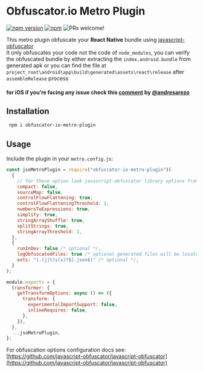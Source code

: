 # Obfuscator.io Metro Plugin

[![npm version](https://img.shields.io/npm/v/obfuscator-io-metro-plugin.svg)](https://www.npmjs.com/package/obfuscator-io-metro-plugin)
[![npm](https://img.shields.io/npm/dt/obfuscator-io-metro-plugin)](https://www.npmjs.com/package/obfuscator-io-metro-plugin)
<img src="https://img.shields.io/badge/PRs-welcome-brightgreen.svg" alt="PRs welcome!" />

This metro plugin obfuscate your **React Native** bundle using [javascript-obfuscator](https://github.com/javascript-obfuscator/javascript-obfuscator) <br/>
It only obfuscates your code not the code of `node_modules`, you can verify the obfuscated bundle by either extracting the `index.android.bundle` from generated apk
or you can find the file at `project_root\android\app\build\generated\assets\react\release` after `assembleRelease` process

#### for iOS if you’re facing any issue check this [comment](https://github.com/whoami-shubham/obfuscator-io-metro-plugin/issues/2#issuecomment-932389379) by [@andresarezo](https://github.com/andresarezo)

## Installation

```bash
 npm i obfuscator-io-metro-plugin

```

## Usage

Include the plugin in your `metro.config.js`:

```js
const jsoMetroPlugin = require("obfuscator-io-metro-plugin")(
  {
    // for these option look javascript-obfuscator library options from  above url
    compact: false,
    sourceMap: false,
    controlFlowFlattening: true,
    controlFlowFlatteningThreshold: 1,
    numbersToExpressions: true,
    simplify: true,
    stringArrayShuffle: true,
    splitStrings: true,
    stringArrayThreshold: 1,
  },
  {
    runInDev: false /* optional */,
    logObfuscatedFiles: true /* optional generated files will be located at ./.jso */,
    exts: "(.(j|t)s(x)?$|.json$)" /* optional */,
  }
);

module.exports = {
  transformer: {
    getTransformOptions: async () => ({
      transform: {
        experimentalImportSupport: false,
        inlineRequires: false,
      },
    }),
  },
  ...jsoMetroPlugin,
};
```

For obfuscation options configuration docs see: [https://github.com/javascript-obfuscator/javascript-obfuscator](https://github.com/javascript-obfuscator/javascript-obfuscator)
